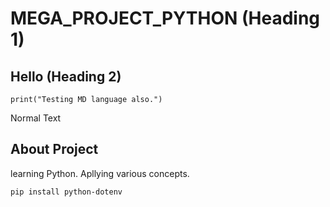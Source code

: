 # MEGA_PROJECT_PYTHON (Heading 1)

## Hello (Heading 2)

```
print("Testing MD language also.")
```

Normal Text

## About Project

learning Python. Apllying various concepts.


```
pip install python-dotenv
```


